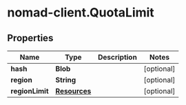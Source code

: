 # nomad-client.QuotaLimit

## Properties

Name | Type | Description | Notes
------------ | ------------- | ------------- | -------------
**hash** | **Blob** |  | [optional] 
**region** | **String** |  | [optional] 
**regionLimit** | [**Resources**](Resources.md) |  | [optional] 


